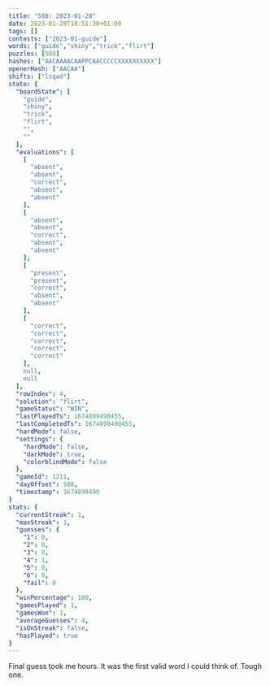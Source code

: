 ```yaml
---
title: "588: 2023-01-28"
date: 2023-01-28T10:51:30+01:00
tags: []
contests: ["2023-01-guide"]
words: ["guide","shiny","trick","flirt"]
puzzles: [588]
hashes: ["AACAAAACAAPPCAACCCCCXXXXXXXXXX"]
openerHash: ["AACAA"]
shifts: ["lsqad"]
state: {
  "boardState": [
    "guide",
    "shiny",
    "trick",
    "flirt",
    "",
    ""
  ],
  "evaluations": [
    [
      "absent",
      "absent",
      "correct",
      "absent",
      "absent"
    ],
    [
      "absent",
      "absent",
      "correct",
      "absent",
      "absent"
    ],
    [
      "present",
      "present",
      "correct",
      "absent",
      "absent"
    ],
    [
      "correct",
      "correct",
      "correct",
      "correct",
      "correct"
    ],
    null,
    null
  ],
  "rowIndex": 4,
  "solution": "flirt",
  "gameStatus": "WIN",
  "lastPlayedTs": 1674899490455,
  "lastCompletedTs": 1674899490455,
  "hardMode": false,
  "settings": {
    "hardMode": false,
    "darkMode": true,
    "colorblindMode": false
  },
  "gameId": 1211,
  "dayOffset": 588,
  "timestamp": 1674899490
}
stats: {
  "currentStreak": 1,
  "maxStreak": 1,
  "guesses": {
    "1": 0,
    "2": 0,
    "3": 0,
    "4": 1,
    "5": 0,
    "6": 0,
    "fail": 0
  },
  "winPercentage": 100,
  "gamesPlayed": 1,
  "gamesWon": 1,
  "averageGuesses": 4,
  "isOnStreak": false,
  "hasPlayed": true
}
---
```

<!-- more -->
Final guess took me hours. It was the first valid word I could think of. Tough one. 
